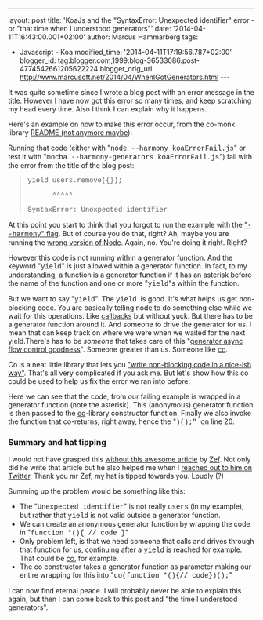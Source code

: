 ---
layout: post
title: 'KoaJs and the "SyntaxError: Unexpected
identifier" error - or "that time when I understood generators"'
date: '2014-04-11T16:43:00.001+02:00'
author: Marcus Hammarberg
tags:
  - Javascript - Koa
modified_time: '2014-04-11T17:19:56.787+02:00'
blogger_id: tag:blogger.com,1999:blog-36533086.post-4774542661205622224
blogger_orig_url: http://www.marcusoft.net/2014/04/WhenIGotGenerators.html ---

<div dir="ltr" style="text-align: left;" trbidi="on">

It was quite sometime since I wrote a blog post with an error message in
the title. However I have now got this error so many times, and keep
scratching my head every time. Also I think I can explain why it
happens.


Here's an example on how to make this error occur, from the co-monk
library <a href="https://github.com/visionmedia/co-monk/pull/4"
target="_blank">README (not anymore maybe</a>):



<div>

Running that code (either with "<span
style="font-family: Courier New, Courier, monospace;">node --harmony
koaErrorFail.js</span>" or test it with "<span
style="font-family: Courier New, Courier, monospace;">mocha
--harmony-generators koaErrorFail.js</span>") fail with the error from
the title of the blog post:

> <div class="p1">
>
> <span style="font-family: Courier New, Courier, monospace;">yield
> users.remove({});</span>
>
> </div>
>
> <div class="p1">
>
> <span style="font-family: Courier New, Courier, monospace;">     
> ^^^^^</span>
>
> </div>
>
> <div class="p1">
>
> <span
> style="font-family: Courier New, Courier, monospace;">SyntaxError:
> Unexpected identifier</span>
>
> </div>

At this point you start to think that you forgot to run the example with
the <a href="http://www.marcusoft.net/2014/03/koaintro.html"
target="_blank">"<span
style="font-family: Courier New, Courier, monospace;">--harmony</span>"
flag</a>. But of course you do that, right?
Ah, maybe you are running the
<a href="http://www.marcusoft.net/2014/03/koaintro.html"
target="_blank">wrong version of Node</a>. Again, no. You're doing it
right. Right?

However this code is not running within a generator function. And the
keyword "<span
style="font-family: Courier New, Courier, monospace;">yield</span>" is
just allowed within a generator function. In fact, to my understanding,
a function is a generator function if it has an asterisk before the name
of the function and one or more "<span
style="font-family: 'Courier New', Courier, monospace;">yield</span>"s
within the function.

But we want to say "<span
style="font-family: 'Courier New', Courier, monospace;">yield</span>".
The <span
style="font-family: 'Courier New', Courier, monospace;">yield </span>is
good. It's what helps us get non-blocking code. You are basically
telling node to do something else while we wait for this operations.
Like <a
href="http://www.marcusoft.net/2014/03/javascript-callbacks-cant-live-with.html"
target="_blank">callbacks</a> but without yuck.
But there has to be a generator function around it. And someone to drive
the generator for us. I mean that can keep track on where we were when
we waited for the next yield.There's has to be *someone* that takes care
of this
"<a href="https://www.npmjs.org/package/co" target="_blank">generator
async flow control goodness</a>". Someone greater than us. Someone like
<a href="https://www.npmjs.org/package/co" target="_blank">co</a>.

Co is a neat little library that lets you
<a href="https://github.com/visionmedia/co" target="_blank">"write
non-blocking code in a nice-ish way"</a>. That's all very complicated if
you ask me. But let's show how this co could be used to help us fix the
error we ran into before:


Here we can see that the code, from our failing example is wrapped in a
generator function (note the asterisk). This (anonymous) generator
function is then passed to
the <a href="https://www.npmjs.org/package/co" target="_blank">co</a>-library
constructor function. Finally we also invoke the function that
co-returns, right away, hence the "<span
style="font-family: Courier New, Courier, monospace;">)();" </span><span
style="font-family: inherit;">on l<span
style="font-family: inherit;">ine 20</span>. </span>

### Summary and hat tipping

</div>

<div>

I would not have grasped this
<a href="http://zef.me/6096/callback-free-harmonious-node-js"
target="_blank">without this awesome article</a> by
<a href="https://twitter.com/zef" target="_blank">Zef</a>. Not only did
he write that article but he also helped me when I
<a href="https://twitter.com/marcusoftnet/statuses/454620650410237952"
target="_blank">reached out to him on Twitter</a>. Thank you mr Zef, my
hat is tipped towards you. Loudly (?) 

</div>

<div>



</div>

<div>

Summing up the problem would be something like this:

</div>

<div>

-   The "<span
    style="font-family: Courier New, Courier, monospace;">Unexpected
    identifier</span>" is not really <span
    style="font-family: Courier New, Courier, monospace;">users</span>
    (in my example), but rather that <span
    style="font-family: Courier New, Courier, monospace;">yield</span>
    is not valid outside a generator function. 
-   We can create an anonymous generator function by wrapping the code
    in "<span
    style="font-family: Courier New, Courier, monospace;">function \*(){
    // code }</span>"
-   Only problem left, is that we need someone that calls and drives
    through that function for us, continuing after a <span
    style="font-family: 'Courier New', Courier, monospace;">yield</span> is
    reached for example. That could
    be <a href="https://www.npmjs.org/package/co" target="_blank">co</a>,
    for example.  
-   The co constructor takes a generator function as parameter making
    our entire wrapping for this into "<span
    style="font-family: Courier New, Courier, monospace;">co(function
    \*(){// code})();</span>"

<div>

I can now find eternal peace. I will probably never be able to explain
this again, but then I can come back to this post and "the time I
understood generators". 

</div>

</div>

</div>
